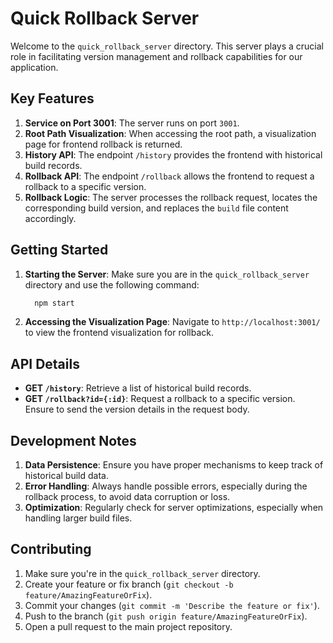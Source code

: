 # Quick Rollback Server

Welcome to the `quick_rollback_server` directory. This server plays a crucial role in facilitating version management and rollback capabilities for our application.

## Key Features

1. **Service on Port 3001**: The server runs on port `3001`.
2. **Root Path Visualization**: When accessing the root path, a visualization page for frontend rollback is returned.
3. **History API**: The endpoint `/history` provides the frontend with historical build records.
4. **Rollback API**: The endpoint `/rollback` allows the frontend to request a rollback to a specific version.
5. **Rollback Logic**: The server processes the rollback request, locates the corresponding build version, and replaces the `build` file content accordingly.

## Getting Started

1. **Starting the Server**: Make sure you are in the `quick_rollback_server` directory and use the following command:
   ```bash
     npm start
   ```

2. **Accessing the Visualization Page**: Navigate to `http://localhost:3001/` to view the frontend visualization for rollback.

## API Details

- **GET `/history`**: Retrieve a list of historical build records.
- **GET `/rollback?id={:id}`**: Request a rollback to a specific version. Ensure to send the version details in the request body.

## Development Notes

1. **Data Persistence**: Ensure you have proper mechanisms to keep track of historical build data.
2. **Error Handling**: Always handle possible errors, especially during the rollback process, to avoid data corruption or loss.
3. **Optimization**: Regularly check for server optimizations, especially when handling larger build files.

## Contributing

1. Make sure you're in the `quick_rollback_server` directory.
2. Create your feature or fix branch (`git checkout -b feature/AmazingFeatureOrFix`).
3. Commit your changes (`git commit -m 'Describe the feature or fix'`).
4. Push to the branch (`git push origin feature/AmazingFeatureOrFix`).
5. Open a pull request to the main project repository.
